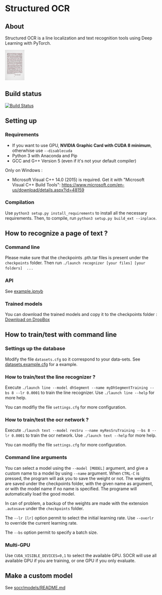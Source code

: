# Structured OCR

## About

Structured OCR is a line localization and text recognition tools using Deep Learning with PyTorch.

<img src="resources/md/demo.gif" height="100">

## Build status

[![Build Status](https://travis-ci.org/belosthomas/socr.svg?branch=master)](https://travis-ci.org/belosthomas/socr)

## Setting up

### Requirements

 - If you want to use GPU, **NVIDIA Graphic Card with CUDA 8 minimum**, otherwhise use ```--disablecuda``` 
 - Python 3 with Anaconda and Pip
 - GCC and G++ Version 5 (even if it's not your default compiler)

Only on Windows :
 - Microsoft Visual C++ 14.0 (2015) is required. Get it with "Microsoft Visual C++ Build Tools": https://www.microsoft.com/en-us/download/details.aspx?id=48159

### Compilation

Use ```python3 setup.py install_requirements``` to install all the necessary requirements.
Then, to compile, run ```python3 setup.py build_ext --inplace```.

## How to recognize a page of text ?

### Command line

Please make sure that the checkpoints .pth.tar files is present under the ```checkpoints``` folder.
Then run 
```./launch recognizer [your files] [your folders]  ...```

### API

See [example.ipnyb](examples/example.ipynb)

### Trained models

You can download the trained models and copy it to the checkpoints folder : 
[Download on DropBox](https://www.dropbox.com/sh/wvhdnldsq4652wx/AAA3iUDFWHVh56zPia10nwrQa?dl=0)

## How to train/test with command line

### Settings up the database

Modify the file ```datasets.cfg``` so it correspond to your data-sets.
See [datasets.example.cfg](examples/datasets.example.cfg) for a example.

### How to train/test the line recognizer ?

Execute ```./launch line --model dhSegment --name myDhSegmentTraining --bs 8 --lr 0.0001``` to train the line recognizer.
Use ```./launch line --help``` for more help.

You can modifiy the file ```settings.cfg``` for more configuration.

### How to train/test the ocr network ?

Execute ```./launch text --model resSru --name myResSruTraining --bs 8 --lr 0.0001``` to train the ocr network.
Use ```./launch text --help``` for more help.

You can modifiy the file ```settings.cfg``` for more configuration.

### Command line arguments

You can select a model using the ```--model [MODEL]``` argument, and give a custom name to a model by using ```--name``` argument.
When ```CTRL-C``` is pressed, the program will ask you to save the weight or not. The weights are saved under the checkpoints folder, with the given name as argument, or with the model name if no name is specified.
The programe will automatically load the good model.

In can of problem, a backup of the weights are made with the extension ```.autosave``` under the ```checkpoints``` folder.

The ```--lr [lr]``` option permit to select the initial learning rate. Use ```--overlr``` to override the current learning rate.

The ```--bs``` option permit to specify a batch size.

### Multi-GPU

Use ```CUDA_VISIBLE_DEVICES=0,1``` to select the available GPU. SOCR will use all available GPU if you are training, or one GPU if you only evaluate.

## Make a custom model

See [socr/models/README.md](socr/models/README.md)